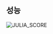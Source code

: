 ## 성능
![JULIA_SCORE](https://user-images.githubusercontent.com/68985912/156878787-3fd8dc0d-0911-4c7f-8558-f4e44ad9a3a8.PNG)
